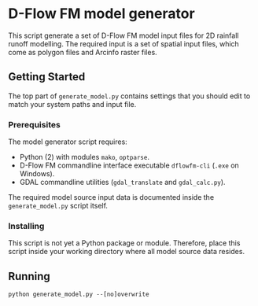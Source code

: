 # D-Flow FM model generator

This script generate a set of D-Flow FM model input files for 2D rainfall
runoff modelling. The required input is a set of spatial input files,
which come as polygon files and Arcinfo raster files.

## Getting Started

The top part of `generate_model.py` contains settings that you should
edit to match your system paths and input file.

### Prerequisites

The model generator script requires:
* Python (2) with modules `mako`, `optparse`.
* D-Flow FM commandline interface executable `dflowfm-cli` (`.exe` on
  Windows).
* GDAL commandline utilities (`gdal_translate` and `gdal_calc.py`).

The required model source input data is documented inside the
``generate_model.py`` script itself.

### Installing

This script is not yet a Python package or module. Therefore, place this
script inside your working directory where all model source data resides.

## Running

```python generate_model.py --[no]overwrite```

